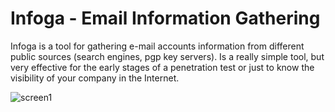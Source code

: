 # Infoga - Email Information Gathering

Infoga is a tool for gathering e-mail accounts information from different public sources (search engines, pgp key servers). Is a really simple tool, but very effective for the early stages of a penetration test or just to know the visibility of your company in the Internet.

![screen1](http://i.imgur.com/htMgpjv.png)
